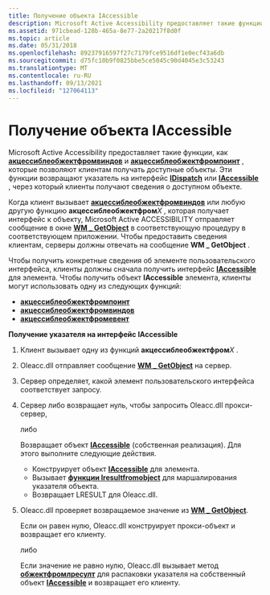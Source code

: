 ```yaml
---
title: Получение объекта IAccessible
description: Microsoft Active Accessibility предоставляет такие функции, как Акцессиблеобжектфромвиндов и Акцессиблеобжектфромпоинт, которые позволяют клиентам получать доступные объекты.
ms.assetid: 971cbead-128b-465a-8e77-2a20217f8d0f
ms.topic: article
ms.date: 05/31/2018
ms.openlocfilehash: 89237916597f27c7179fce9516df1e0ecf43a6db
ms.sourcegitcommit: d75fc10b9f0825bbe5ce5045c90d4045e3c53243
ms.translationtype: MT
ms.contentlocale: ru-RU
ms.lasthandoff: 09/13/2021
ms.locfileid: "127064113"
---
```

# <a name="retrieving-an-iaccessible-object"></a>Получение объекта IAccessible

Microsoft Active Accessibility предоставляет такие функции, как [**акцессиблеобжектфромвиндов**](/windows/desktop/api/Oleacc/nf-oleacc-accessibleobjectfromwindow) и [**акцессиблеобжектфромпоинт**](/windows/desktop/api/Oleacc/nf-oleacc-accessibleobjectfrompoint) , которые позволяют клиентам получать доступные объекты. Эти функции возвращают указатель на интерфейс [**IDispatch**](idispatch-interface.md) или [**IAccessible**](/windows/desktop/api/oleacc/nn-oleacc-iaccessible) , через который клиенты получают сведения о доступном объекте.

Когда клиент вызывает [**акцессиблеобжектфромвиндов**](/windows/desktop/api/Oleacc/nf-oleacc-accessibleobjectfromwindow) или любую другую функцию **акцессиблеобжектфром**_X_ , которая получает интерфейс к объекту, Microsoft Active ACCESSIBILITY отправляет сообщение в окне [**WM \_ GetObject**](wm-getobject.md) в соответствующую процедуру в соответствующем приложении. Чтобы предоставить сведения клиентам, серверы должны отвечать на сообщение **WM \_ GetObject** .

Чтобы получить конкретные сведения об элементе пользовательского интерфейса, клиенты должны сначала получить интерфейс [**IAccessible**](/windows/desktop/api/oleacc/nn-oleacc-iaccessible) для элемента. Чтобы получить объект **IAccessible** элемента, клиенты могут использовать одну из следующих функций:

-   [**акцессиблеобжектфромпоинт**](/windows/desktop/api/Oleacc/nf-oleacc-accessibleobjectfrompoint)
-   [**акцессиблеобжектфромвиндов**](/windows/desktop/api/Oleacc/nf-oleacc-accessibleobjectfromwindow)
-   [**акцессиблеобжектфромевент**](/windows/desktop/api/Oleacc/nf-oleacc-accessibleobjectfromevent)

**Получение указателя на интерфейс IAccessible**

1.  Клиент вызывает одну из функций **акцессиблеобжектфром**_X_ .
2.  Oleacc.dll отправляет сообщение [**WM \_ GetObject**](wm-getobject.md) на сервер.
3.  Сервер определяет, какой элемент пользовательского интерфейса соответствует запросу.
4.  Сервер либо возвращает нуль, чтобы запросить Oleacc.dll прокси-сервер,

    либо

    Возвращает объект [**IAccessible**](/windows/desktop/api/oleacc/nn-oleacc-iaccessible) (собственная реализация). Для этого выполните следующие действия.

    -   Конструирует объект [**IAccessible**](/windows/desktop/api/oleacc/nn-oleacc-iaccessible) для элемента.
    -   Вызывает [**функции lresultfromobject**](/windows/desktop/api/Oleacc/nf-oleacc-lresultfromobject) для маршалирования указателя объекта.
    -   Возвращает LRESULT для Oleacc.dll.

5.  Oleacc.dll проверяет возвращаемое значение из [**WM \_ GetObject**](wm-getobject.md).

    Если он равен нулю, Oleacc.dll конструирует прокси-объект и возвращает его клиенту.

    либо

    Если значение не равно нулю, Oleacc.dll вызывает метод [**обжектфромлресулт**](/windows/desktop/api/Oleacc/nf-oleacc-objectfromlresult) для распаковки указателя на собственный объект [**IAccessible**](/windows/desktop/api/oleacc/nn-oleacc-iaccessible) и возвращает его клиенту.

 

 




